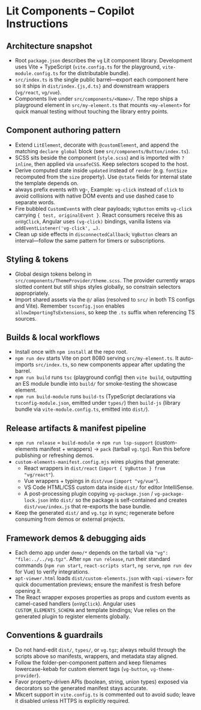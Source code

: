 # Lit Components – Copilot Instructions

## Architecture snapshot
- Root `package.json` describes the `vg` Lit component library. Development uses Vite + TypeScript (`vite.config.ts` for the playground, `vite-module.config.ts` for the distributable bundle).
- `src/index.ts` is the single public barrel—export each component here so it ships in `dist/index.{js,d.ts}` and downstream wrappers (`vg/react`, `vg/vue`).
- Components live under `src/components/<Name>/`. The repo ships a playground element in `src/my-element.ts` that mounts `<my-element>` for quick manual testing without touching the library entry points.

## Component authoring pattern
- Extend `LitElement`, decorate with `@customElement`, and append the matching `declare global` block (see `src/components/Button/index.ts`).
- SCSS sits beside the component (`style.scss`) and is imported with `?inline`, then applied via `unsafeCSS`. Keep selectors scoped to the host.
- Derive computed state inside `updated` instead of `render` (e.g. `fontSize` recomputed from the `size` property). Use `@state` fields for internal state the template depends on.
- always prefix events with vg-, Example: `vg-click` instead of `click` to avoid collisions with native DOM events and use dashed case to separate words.
- Fire bubbled `CustomEvent`s with clear payloads; `VgButton` emits `vg-click` carrying `{ test, originalEvent }`. React consumers receive this as `onVgClick`, Angular uses `(vg-click)` bindings, vanilla listens via `addEventListener('vg-click', …)`.
- Clean up side effects in `disconnectedCallback`; `VgButton` clears an interval—follow the same pattern for timers or subscriptions.

## Styling & tokens
- Global design tokens belong in `src/components/ThemeProvider/theme.scss`. The provider currently wraps slotted content but still ships styles globally, so constrain selectors appropriately.
- Import shared assets via the `@/` alias (resolved to `src/` in both TS configs and Vite). Remember `tsconfig.json` enables `allowImportingTsExtensions`, so keep the `.ts` suffix when referencing TS sources.

## Builds & local workflows
- Install once with `npm install` at the repo root.
- `npm run dev` starts Vite on port 8080 serving `src/my-element.ts`. It auto-imports `src/index.ts`, so new components appear after updating the barrel.
- `npm run build` runs `tsc` (playground config) then `vite build`, outputting an ES module bundle into `build/` for smoke-testing the showcase element.
- `npm run build-module` runs `build-ts` (TypeScript declarations via `tsconfig-module.json`, emitted under `types/`) then `build-js` (library bundle via `vite-module.config.ts`, emitted into `dist/`).

## Release artifacts & manifest pipeline
- `npm run release` = `build-module` → `npm run lsp-support` (custom-elements manifest + wrappers) → `pack` (tarball `vg.tgz`). Run this before publishing or refreshing demos.
- `custom-elements-manifest.config.mjs` wires plugins that generate:
  - React wrappers in `dist/react` (`import { VgButton } from "vg/react"`).
  - Vue wrappers + typings in `dist/vue` (`import "vg/vue"`).
  - VS Code HTML/CSS custom data inside `dist/` for editor IntelliSense.
  - A post-processing plugin copying `vg-package.json` / `vg-package-lock.json` into `dist/` so the package is self-contained and creates `dist/vue/index.js` that re-exports the base bundle.
- Keep the generated `dist/` and `vg.tgz` in sync; regenerate before consuming from demos or external projects.

## Framework demos & debugging aids
- Each demo app under `demo/*` depends on the tarball via `"vg": "file:../../vg.tgz"`. After `npm run release`, run their standard commands (`npm run start`, `react-scripts start`, `ng serve`, `npm run dev` for Vue) to verify integrations.
- `apt-viewer.html` loads `dist/custom-elements.json` with `<api-viewer>` for quick documentation previews; ensure the manifest is fresh before opening it.
- The React wrapper exposes properties as props and custom events as camel-cased handlers (`onVgClick`). Angular uses `CUSTOM_ELEMENTS_SCHEMA` and template bindings; Vue relies on the generated plugin to register elements globally.

## Conventions & guardrails
- Do not hand-edit `dist/`, `types/`, or `vg.tgz`; always rebuild through the scripts above so manifests, wrappers, and metadata stay aligned.
- Follow the folder-per-component pattern and keep filenames lowercase-kebab for custom element tags (`vg-button`, `vg-theme-provider`).
- Favor property-driven APIs (boolean, string, union types) exposed via decorators so the generated manifest stays accurate.
- Mkcert support in `vite.config.ts` is commented out to avoid sudo; leave it disabled unless HTTPS is explicitly required.
